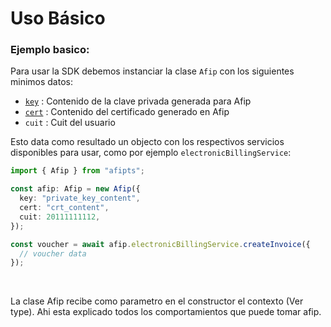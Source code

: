 # Uso Básico

### Ejemplo basico:

Para usar la SDK debemos instanciar la clase `Afip` con los siguientes minimos datos:

- [`key`](https://www.afip.gob.ar/ws/documentacion/certificados.asp) : Contenido de la clave privada generada para Afip
- [`cert`](https://www.afip.gob.ar/ws/documentacion/certificados.asp) : Contenido del certificado generado en Afip
- `cuit` : Cuit del usuario

Esto data como resultado un objecto con los respectivos servicios disponibles para usar, como por ejemplo `electronicBillingService`:

```ts
import { Afip } from "afipts";

const afip: Afip = new Afip({
  key: "private_key_content",
  cert: "crt_content",
  cuit: 20111111112,
});

const voucher = await afip.electronicBillingService.createInvoice({
  // voucher data
});
```

<br>

La clase Afip recibe como parametro en el constructor el contexto (Ver type). Ahi esta explicado todos los comportamientos que puede tomar afip.
